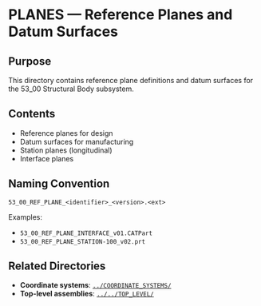 # PLANES — Reference Planes and Datum Surfaces

## Purpose

This directory contains reference plane definitions and datum surfaces for the 53_00 Structural Body subsystem.

## Contents

- Reference planes for design
- Datum surfaces for manufacturing
- Station planes (longitudinal)
- Interface planes

## Naming Convention

```
53_00_REF_PLANE_<identifier>_<version>.<ext>
```

Examples:
- `53_00_REF_PLANE_INTERFACE_v01.CATPart`
- `53_00_REF_PLANE_STATION-100_v02.prt`

## Related Directories

- **Coordinate systems**: [`../COORDINATE_SYSTEMS/`](../COORDINATE_SYSTEMS/)
- **Top-level assemblies**: [`../../TOP_LEVEL/`](../../TOP_LEVEL/)
